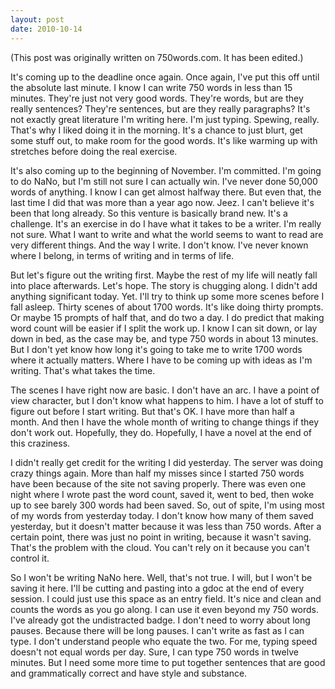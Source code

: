 ```yaml
---
layout: post
date: 2010-10-14
--- 
```


(This post was originally written on 750words.com. It has been edited.)

It's coming up to the deadline once again. Once again, I've put this off until the absolute last minute. I know I can write 750 words in less than 15 minutes. They're just not very good words. They're words, but are they really sentences? They're sentences, but are they really paragraphs? It's not exactly great literature I'm writing here. I'm just typing. Spewing, really. That's why I liked doing it in the morning. It's a chance to just blurt, get some stuff out, to make room for the good words. It's like warming up with stretches before doing the real exercise. 

It's also coming up to the beginning of November. I'm committed. I'm going to do NaNo, but I'm still not sure I can actually win. I've never done 50,000 words of anything. I know I can get almost halfway there. But even that, the last time I did that was more than a year ago now. Jeez. I can't believe it's been that long already. So this venture is basically brand new. It's a challenge. It's an exercise in do I have what it takes to be a writer. I'm really not sure. What I want to write and what the world seems to want to read are very different things. And the way I write. I don't know. I've never known where I belong, in terms of writing and in terms of life.

But let's figure out the writing first. Maybe the rest of my life will neatly fall into place afterwards. Let's hope. The story is chugging along. I didn't add anything significant today. Yet. I'll try to think up some more scenes before I fall asleep. Thirty scenes of about 1700 words. It's like doing thirty prompts. Or maybe 15 prompts of half that, and do two a day. I do predict that making word count will be easier if I split the work up. I know I can sit down, or lay down in bed, as the case may be, and type 750 words in about 13 minutes. But I don't yet know how long it's going to take me to write 1700 words where it actually matters. Where I have to be coming up with ideas as I'm writing. That's what takes the time.

The scenes I have right now are basic. I don't have an arc. I have a point of view character, but I don't know what happens to him. I have a lot of stuff to figure out before I start writing. But that's OK. I have more than half a month. And then I have the whole month of writing to change things if they don't work out. Hopefully, they do. Hopefully, I have a novel at the end of this craziness. 

I didn't really get credit for the writing I did yesterday. The server was doing crazy things again. More than half my misses since I started 750 words have been because of the site not saving properly. There was even one night where I wrote past the word count, saved it, went to bed, then woke up to see barely 300 words had been saved. So, out of spite, I'm using most of my words from yesterday today. I don't know how many of them saved yesterday, but it doesn't matter because it was less than 750 words. After a certain point, there was just no point in writing, because it wasn't saving. That's the problem with the cloud. You can't rely on it because you can't control it. 

So I won't be writing NaNo here. Well, that's not true. I will, but I won't be saving it here. I'll be cutting and pasting into a gdoc at the end of every session. I could just use this space as an entry field. It's nice and clean and counts the words as you go along. I can use it even beyond my 750 words. I've already got the undistracted badge. I don't need to worry about long pauses. Because there will be long pauses. I can't write as fast as I can type. I don't understand people who equate the two. For me, typing speed doesn't not equal words per day. Sure, I can type 750 words in twelve minutes. But I need some more time to put together sentences that are good and grammatically correct and have style and substance.
